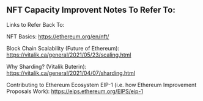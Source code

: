 ## NFT Capacity Improvent Notes To Refer To:

Links to Refer Back To:

NFT Basics:
https://ethereum.org/en/nft/

Block Chain Scalability (Future of Ethereum):
https://vitalik.ca/general/2021/05/23/scaling.html

Why Sharding? (Vitalik Buterin): 
https://vitalik.ca/general/2021/04/07/sharding.html

Contributing to Ethereum Ecosystem
EIP-1 (i.e. how Ethereum Improvement Proposals Work): 
https://eips.ethereum.org/EIPS/eip-1
